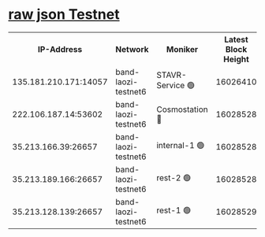 
[raw json Testnet](https://rpc-check.bandt.stavr.tech/bandt/rpcbandt_result.json)
=

<table><tr><th>IP-Address</th><th>Network</th><th>Moniker</th><th>Latest Block Height</th><th>Earliest Block Height</th><th>Catching Up</th><th>Tx Index</th><th>Voting Power</th><th>Scan Time</th></tr><tr><td>135.181.210.171:14057</td><td>band-laozi-testnet6</td><td>STAVR-Service 🟢</td><td>16026410</td><td>15322501</td><td>False</td><td>on</td><td>0</td><td>2024-02-20T04:36:16.441542832UTC</td></tr><tr><td>222.106.187.14:53602</td><td>band-laozi-testnet6</td><td>Cosmostation 🔴</td><td>16028528</td><td>15423001</td><td>False</td><td>on</td><td>2203623</td><td>2024-02-20T04:36:17.771936503UTC</td></tr><tr><td>35.213.166.39:26657</td><td>band-laozi-testnet6</td><td>internal-1 🟢</td><td>16028528</td><td>15928528</td><td>False</td><td>on</td><td>0</td><td>2024-02-20T04:36:18.673330917UTC</td></tr><tr><td>35.213.189.166:26657</td><td>band-laozi-testnet6</td><td>rest-2 🟢</td><td>16028528</td><td>15928528</td><td>False</td><td>on</td><td>0</td><td>2024-02-20T04:36:19.580200104UTC</td></tr><tr><td>35.213.128.139:26657</td><td>band-laozi-testnet6</td><td>rest-1 🟢</td><td>16028529</td><td>15928529</td><td>False</td><td>on</td><td>0</td><td>2024-02-20T04:36:20.520669842UTC</td></tr></table>
